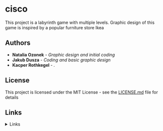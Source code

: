 # cisco

This project is a labyrinth game with multiple levels. Graphic design of this game is inspired by a popular furniture store Ikea


## Authors

* **Natalia Ozonek** - *Graphic design and initial coding*
* **Jakub Dusza** - *Coding and basic graphic design*
* **Kacper Rothkegel** - *.*


## License

This project is licensed under the MIT License - see the [LICENSE.md](LICENSE.md) file for details


## Links
<details><summary>Links</summary>
<p>
IKEA store website: https://www.ikea.com/
</p>
</details>
